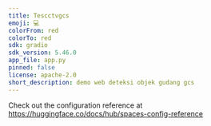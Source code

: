 ```yaml
---
title: Tescctvgcs
emoji: 💻
colorFrom: red
colorTo: red
sdk: gradio
sdk_version: 5.46.0
app_file: app.py
pinned: false
license: apache-2.0
short_description: demo web deteksi objek gudang gcs
---
```


Check out the configuration reference at https://huggingface.co/docs/hub/spaces-config-reference
